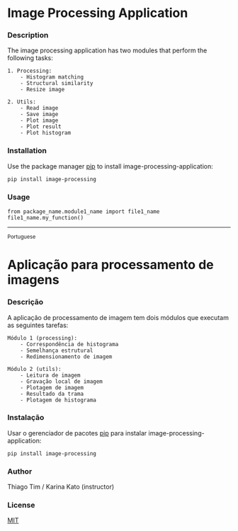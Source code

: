 # Image Processing Application


### Description

The image processing application has two modules that perform the following tasks:

```
1. Processing:
	- Histogram matching
	- Structural similarity
	- Resize image

2. Utils: 
	- Read image
	- Save image
	- Plot image
	- Plot result
	- Plot histogram
```

### Installation

Use the package manager [pip](https://pip.pipa.io/en/stable/) to install image-processing-application:

`pip install image-processing`

### Usage

```
from package_name.module1_name import file1_name
file1_name.my_function()
```

--------------------------------------------------------------------------

<small>Portuguese</small>
# Aplicação para processamento de imagens

### Descrição

A aplicação de processamento de imagem tem dois módulos que executam as seguintes tarefas:

```
Módulo 1 (processing):
	- Correspondência de histograma
	- Semelhança estrutural
	- Redimensionamento de imagem

Módulo 2 (utils):
	- Leitura de imagem
	- Gravação local de imagem
	- Plotagem de imagem
	- Resultado da trama
	- Plotagem de histograma	
```

### Instalação 

Usar o gerenciador de pacotes [pip](https://pip.pipa.io/en/stable/) para instalar image-processing-application:

`pip install image-processing`

### Author

Thiago Tim / Karina Kato (instructor)

### License

[MIT](https://choosealicense.com/licenses/mit/)
